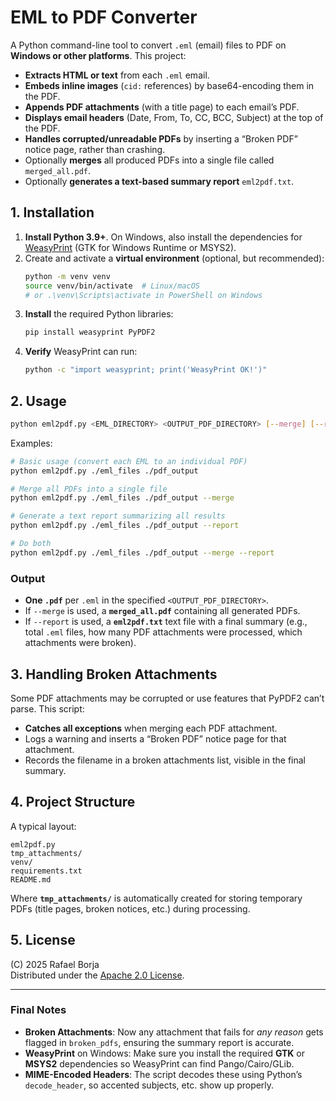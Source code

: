 # EML to PDF Converter

A Python command-line tool to convert `.eml` (email) files to PDF on **Windows or other platforms**. This project:

- **Extracts HTML or text** from each `.eml` email.
- **Embeds inline images** (`cid:` references) by base64-encoding them in the PDF.
- **Appends PDF attachments** (with a title page) to each email’s PDF.
- **Displays email headers** (Date, From, To, CC, BCC, Subject) at the top of the PDF.
- **Handles corrupted/unreadable PDFs** by inserting a “Broken PDF” notice page, rather than crashing.
- Optionally **merges** all produced PDFs into a single file called `merged_all.pdf`.
- Optionally **generates a text-based summary report** `eml2pdf.txt`.

## 1. Installation

1. **Install Python 3.9+**. On Windows, also install the dependencies for [WeasyPrint](https://weasyprint.org/) (GTK for Windows Runtime or MSYS2).  
2. Create and activate a **virtual environment** (optional, but recommended):
   ```bash
   python -m venv venv
   source venv/bin/activate  # Linux/macOS
   # or .\venv\Scripts\activate in PowerShell on Windows
   ```
3. **Install** the required Python libraries:
   ```bash
   pip install weasyprint PyPDF2
   ```
4. **Verify** WeasyPrint can run:
   ```bash
   python -c "import weasyprint; print('WeasyPrint OK!')"
   ```

## 2. Usage

```bash
python eml2pdf.py <EML_DIRECTORY> <OUTPUT_PDF_DIRECTORY> [--merge] [--report]
```

Examples:
```bash
# Basic usage (convert each EML to an individual PDF)
python eml2pdf.py ./eml_files ./pdf_output

# Merge all PDFs into a single file
python eml2pdf.py ./eml_files ./pdf_output --merge

# Generate a text report summarizing all results
python eml2pdf.py ./eml_files ./pdf_output --report

# Do both
python eml2pdf.py ./eml_files ./pdf_output --merge --report
```

### Output

- **One `.pdf`** per `.eml` in the specified `<OUTPUT_PDF_DIRECTORY>`.
- If `--merge` is used, a **`merged_all.pdf`** containing all generated PDFs.
- If `--report` is used, a **`eml2pdf.txt`** text file with a final summary (e.g., total `.eml` files, how many PDF attachments were processed, which attachments were broken).

## 3. Handling Broken Attachments

Some PDF attachments may be corrupted or use features that PyPDF2 can’t parse. This script:
- **Catches all exceptions** when merging each PDF attachment.
- Logs a warning and inserts a “Broken PDF” notice page for that attachment.
- Records the filename in a broken attachments list, visible in the final summary.

## 4. Project Structure

A typical layout:
```
eml2pdf.py
tmp_attachments/
venv/
requirements.txt
README.md
```
Where **`tmp_attachments/`** is automatically created for storing temporary PDFs (title pages, broken notices, etc.) during processing.

## 5. License

(C) 2025 Rafael Borja  
Distributed under the [Apache 2.0 License](LICENSE).

---


### Final Notes

- **Broken Attachments**: Now any attachment that fails for *any reason* gets flagged in `broken_pdfs`, ensuring the summary report is accurate.  
- **WeasyPrint** on Windows: Make sure you install the required **GTK** or **MSYS2** dependencies so WeasyPrint can find Pango/Cairo/GLib.  
- **MIME-Encoded Headers**: The script decodes these using Python’s `decode_header`, so accented subjects, etc. show up properly.
